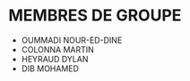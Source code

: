 MEMBRES DE GROUPE
==================
- OUMMADI NOUR-ED-DINE
- COLONNA MARTIN
- HEYRAUD DYLAN
- DIB MOHAMED
